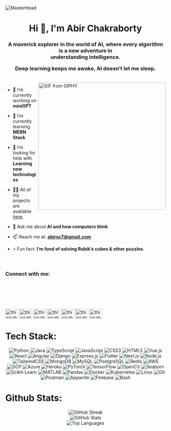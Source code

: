 ![MasterHead](https://camo.githubusercontent.com/df1b2bf5f7bb9dfcaa25930b43191a2f8fc8098c9b5a82630079ad8dbe5eb39f/68747470733a2f2f6d65646961322e67697068792e636f6d2f686561646572732f4769744875622f77385a4a4c744a626d7570682e676966)
<h1 align="center">
Hi 👋, I'm Abir Chakraborty</h1>
<h3 align="center">A maverick explorer in the world of AI, where every algorithm is a new adventure in <br>understanding intelligence.<br><p>Deep learning keeps me awake, AI doesn’t let me sleep.</p></h3>
<br>
<!-- <img align="right" src="https://tempfile.aiquickdraw.com/m/1731407661_7a7d3f640e8248249d25e2e04662e90a.png" width="490" height="490" style="max-width: 100%;"></img> -->
<img align="right" src="https://media.giphy.com/media/bGgsc5mWoryfgKBx1u/giphy.gif" width="400" height="400" style="max-width: 100%;" alt="GIF from GIPHY">
<!-- <img align="right" src="https://media.giphy.com/media/wLNuW1tCKRiPmDV5Y4/giphy.gif" width="490" height="430" style="max-width: 100%;" alt="GIF from GIPHY"> -->

- 🔭 I’m currently working on **miniGPT**

- 🌱 I’m currently learning **MERN Stack**

- 🤝 I’m looking for help with **Learning new technologies**

- 👨‍💻 All of my projects are available [here](https://github.com/thisisabir07).

- 💬 Ask me about **AI and how computers think**

- 📫 Reach me at: **abirsc7@gmail.com**

- ⚡ Fun fact: **I’m fond of solving Rubik’s cubes & other puzzles.**
<br>
<h3 align="left">Connect with me:</h3>
<div align="left" style="margin-top: 100px;"> <!-- Adjust the margin as needed -->
  <a href="https://linkedin.com/in/thisisabir07" target="blank"><img align="center" src="https://raw.githubusercontent.com/rahuldkjain/github-profile-readme-generator/master/src/images/icons/Social/linked-in-alt.svg" alt="thisisabir07" height="30" width="40" /></a>
  <a href="https://twitter.com/thisisabir07" target="blank"><img align="center" src="https://raw.githubusercontent.com/rahuldkjain/github-profile-readme-generator/master/src/images/icons/Social/twitter.svg" alt="thisisabir07" height="30" width="40" /></a>
  <a href="https://instagram.com/thisisabir07" target="blank"><img align="center" src="https://raw.githubusercontent.com/rahuldkjain/github-profile-readme-generator/master/src/images/icons/Social/instagram.svg" alt="thisisabir07" height="30" width="40" /></a>
  <a href="https://www.codechef.com/users/thisisabir07" target="blank"><img align="center" src="https://cdn.jsdelivr.net/npm/simple-icons@3.1.0/icons/codechef.svg" alt="thisisabir07" height="30" width="40" /></a>  
  <a href="https://codeforces.com/profile/thisisabir07" target="blank"><img align="center" src="https://raw.githubusercontent.com/rahuldkjain/github-profile-readme-generator/master/src/images/icons/Social/codeforces.svg" alt="thisisabir07" height="30" width="40" /></a>
  <a href="https://www.leetcode.com/thisisabir07" target="blank"><img align="center" src="https://raw.githubusercontent.com/rahuldkjain/github-profile-readme-generator/master/src/images/icons/Social/leet-code.svg" alt="thisisabir07" height="30" width="40" /></a>
  <a href="https://discord.gg/thisisabir07" target="blank"><img align="center" src="https://raw.githubusercontent.com/rahuldkjain/github-profile-readme-generator/master/src/images/icons/Social/discord.svg" alt="thisisabir07" height="30" width="40" /></a>
</div>

<h1 aligh="left"> Tech Stack: </h1>

<div align="center">
  
  ![Python](https://img.shields.io/badge/python-%2314354C.svg?style=for-the-badge&logo=python&logoColor=white)
  ![Java](https://img.shields.io/badge/java-%23ED8B00.svg?style=for-the-badge&logo=openjdk&logoColor=white) 
  ![TypeScript](https://img.shields.io/badge/typescript-%23007ACC.svg?style=for-the-badge&logo=typescript&logoColor=white)
  ![JavaScript](https://img.shields.io/badge/javascript-%23F7DF1E.svg?style=for-the-badge&logo=javascript&logoColor=black)
  ![CSS3](https://img.shields.io/badge/css3-%231572B6.svg?style=for-the-badge&logo=css3&logoColor=white) 
  ![HTML5](https://img.shields.io/badge/html5-%23E34F26.svg?style=for-the-badge&logo=html5&logoColor=white)
  ![Vue.js](https://img.shields.io/badge/vuejs-%234FC08D.svg?style=for-the-badge&logo=vue.js&logoColor=white)
  ![React](https://img.shields.io/badge/react-%2361DAFB.svg?style=for-the-badge&logo=react&logoColor=black)
  ![Angular](https://img.shields.io/badge/angular-%23DD0031.svg?style=for-the-badge&logo=angular&logoColor=white)
  ![Django](https://img.shields.io/badge/django-%23092E20.svg?style=for-the-badge&logo=django&logoColor=white) 
  ![Express.js](https://img.shields.io/badge/express.js-%23404d59.svg?style=for-the-badge&logo=express&logoColor=%2361DAFB)
  ![Flutter](https://img.shields.io/badge/flutter-%2302569B.svg?style=for-the-badge&logo=flutter&logoColor=white)
  ![Next.js](https://img.shields.io/badge/next.js-%23000000.svg?style=for-the-badge&logo=next.js&logoColor=white)
  ![Node.js](https://img.shields.io/badge/node.js-%23339933.svg?style=for-the-badge&logo=node.js&logoColor=white)
  ![TailwindCSS](https://img.shields.io/badge/tailwindcss-%2338BDF8.svg?style=for-the-badge&logo=tailwind-css&logoColor=white) 
  ![MongoDB](https://img.shields.io/badge/mongodb-%234ea94b.svg?style=for-the-badge&logo=mongodb&logoColor=white)
  ![MySQL](https://img.shields.io/badge/mysql-%2300f.svg?style=for-the-badge&logo=mysql&logoColor=white)
  ![PostgreSQL](https://img.shields.io/badge/postgresql-%23336791.svg?style=for-the-badge&logo=postgresql&logoColor=white)
  ![Redis](https://img.shields.io/badge/redis-%23DD0031.svg?style=for-the-badge&logo=redis&logoColor=white)
  ![AWS](https://img.shields.io/badge/Amazon%20AWS-%23FF9900.svg?style=for-the-badge&logo=amazonaws&logoColor=white)
  ![GCP](https://img.shields.io/badge/Google%20Cloud-%234285F4.svg?style=for-the-badge&logo=googlecloud&logoColor=white)
  ![Azure](https://img.shields.io/badge/Microsoft%20Azure-%230072C6.svg?style=for-the-badge&logo=microsoftazure&logoColor=white)
  ![Heroku](https://img.shields.io/badge/Heroku-%23430098.svg?style=for-the-badge&logo=heroku&logoColor=white)
  ![PyTorch](https://img.shields.io/badge/PyTorch-%23EE4C2C.svg?style=for-the-badge&logo=pytorch&logoColor=white)
  ![TensorFlow](https://img.shields.io/badge/TensorFlow-%23F4B72D.svg?style=for-the-badge&logo=tensorflow&logoColor=black)
  ![OpenCV](https://img.shields.io/badge/OpenCV-%23FF5722.svg?style=for-the-badge&logo=opencv&logoColor=white)
  ![Seaborn](https://img.shields.io/badge/Seaborn-%230066B2.svg?style=for-the-badge&logo=seaborn&logoColor=white)
  ![Scikit-Learn](https://img.shields.io/badge/Scikit--Learn-%23F7931E.svg?style=for-the-badge&logo=scikit-learn&logoColor=white)
  ![MATLAB](https://img.shields.io/badge/MATLAB-%230079C6.svg?style=for-the-badge&logo=mathworks&logoColor=white)
  ![Pandas](https://img.shields.io/badge/Pandas-%23150458.svg?style=for-the-badge&logo=pandas&logoColor=white)
  ![Docker](https://img.shields.io/badge/Docker-%232496ED.svg?style=for-the-badge&logo=docker&logoColor=white)
  ![Kubernetes](https://img.shields.io/badge/Kubernetes-%23326ce5.svg?style=for-the-badge&logo=kubernetes&logoColor=white)
  ![Linux](https://img.shields.io/badge/Linux-%23000000.svg?style=for-the-badge&logo=linux&logoColor=white)
  ![Git](https://img.shields.io/badge/Git-%23F1502F.svg?style=for-the-badge&logo=git&logoColor=white)
  ![Postman](https://img.shields.io/badge/Postman-%23FF6C37.svg?style=for-the-badge&logo=getpostman&logoColor=white)
  ![Appwrite](https://img.shields.io/badge/Appwrite-%2300B0FF.svg?style=for-the-badge&logo=appwrite&logoColor=white)
  ![Firebase](https://img.shields.io/badge/Firebase-039BE5?style=for-the-badge&logo=Firebase&logoColor=white) 
  ![Bash](https://img.shields.io/badge/Bash-%234EAA25.svg?style=for-the-badge&logo=gnu-bash&logoColor=white)
  
</div>

<!--
<h3 align="left">Skills:</h3>
<h4 align="center">Languages:</h4>
<p align="center"> 
  <a href="https://www.python.org" target="_blank" rel="noreferrer"> <img src="https://raw.githubusercontent.com/devicons/devicon/master/icons/python/python-original.svg" alt="python" width="40" height="40"/> </a>
  <a href="https://www.java.com/" target="_blank" rel="noreferrer"><img src="https://raw.githubusercontent.com/devicons/devicon/master/icons/java/java-original-wordmark.svg" alt="java" width="40" height="40"/></a>
  <a href="https://www.typescriptlang.org/" target="_blank" rel="noreferrer"> <img src="https://raw.githubusercontent.com/devicons/devicon/master/icons/typescript/typescript-original.svg" alt="typescript" width="40" height="40"/> </a> 
  <a href="https://developer.mozilla.org/en-US/docs/Web/JavaScript" target="_blank" rel="noreferrer"> <img src="https://raw.githubusercontent.com/devicons/devicon/master/icons/javascript/javascript-original.svg" alt="javascript" width="40" height="40"/> </a>
  <a href="https://www.w3.org/html/" target="_blank" rel="noreferrer"> <img src="https://raw.githubusercontent.com/devicons/devicon/master/icons/html5/html5-original-wordmark.svg" alt="html5" width="40" height="40"/> </a> 
  <a href="https://www.w3schools.com/css/" target="_blank" rel="noreferrer"> <img src="https://raw.githubusercontent.com/devicons/devicon/master/icons/css3/css3-original-wordmark.svg" alt="css3" width="40" height="40"/> </a>
</p>


<h4 align="center">Frameworks:</h4>
<p align="center">
  <a href="https://vuejs.org/" target="_blank" rel="noreferrer"> <img src="https://raw.githubusercontent.com/devicons/devicon/master/icons/vuejs/vuejs-original-wordmark.svg" alt="vuejs" width="40" height="40"/> </a>
  <a href="https://reactjs.org/" target="_blank" rel="noreferrer"> <img src="https://raw.githubusercontent.com/devicons/devicon/master/icons/react/react-original-wordmark.svg" alt="react" width="40" height="40"/> </a>
  <a href="https://angular.io" target="_blank" rel="noreferrer"> <img src="https://angular.io/assets/images/logos/angular/angular.svg" alt="angular" width="40" height="40"/> </a> 
  <a href="https://www.djangoproject.com/" target="_blank" rel="noreferrer"> <img src="https://cdn.worldvectorlogo.com/logos/django.svg" alt="django" width="40" height="40"/> </a> 
  <a href="https://expressjs.com" target="_blank" rel="noreferrer"> <img src="https://raw.githubusercontent.com/devicons/devicon/master/icons/express/express-original-wordmark.svg" alt="express" width="40" height="40"/> </a> 
  <a href="https://flutter.dev" target="_blank" rel="noreferrer"> <img src="https://www.vectorlogo.zone/logos/flutterio/flutterio-icon.svg" alt="flutter" width="40" height="40"/> </a> 
  <a href="https://nextjs.org/" target="_blank" rel="noreferrer"> <img src="https://cdn.worldvectorlogo.com/logos/nextjs-2.svg" alt="nextjs" width="40" height="40"/> </a> 
  <a href="https://nodejs.org" target="_blank" rel="noreferrer"> <img src="https://raw.githubusercontent.com/devicons/devicon/master/icons/nodejs/nodejs-original-wordmark.svg" alt="nodejs" width="40" height="40"/> </a> 
</p>


<h4 align="center">Databases:</h4>
<p align="center"> 
  <a href="https://www.mongodb.com/" target="_blank" rel="noreferrer"><img src="https://raw.githubusercontent.com/devicons/devicon/master/icons/mongodb/mongodb-original-wordmark.svg" alt="mongodb" width="40" height="40"/></a> 
  <a href="https://www.mysql.com/" target="_blank" rel="noreferrer"><img src="https://raw.githubusercontent.com/devicons/devicon/master/icons/mysql/mysql-original-wordmark.svg" alt="mysql" width="40" height="40"/></a> 
  <a href="https://www.postgresql.org" target="_blank" rel="noreferrer"><img src="https://raw.githubusercontent.com/devicons/devicon/master/icons/postgresql/postgresql-original-wordmark.svg" alt="postgresql" width="40" height="40"/></a>
  <a href="https://redis.io" target="_blank" rel="noreferrer"> <img src="https://raw.githubusercontent.com/devicons/devicon/master/icons/redis/redis-original-wordmark.svg" alt="redis" width="40" height="40"/> </a> 
</p>


<h4 align="center">Cloud Platforms:</h4>
<p align="center"> 
  <a href="https://aws.amazon.com" target="_blank" rel="noreferrer"> <img src="https://raw.githubusercontent.com/devicons/devicon/master/icons/amazonwebservices/amazonwebservices-original-wordmark.svg" alt="aws" width="40" height="40"/> </a> 
  <a href="https://azure.microsoft.com/en-in/" target="_blank" rel="noreferrer"> <img src="https://www.vectorlogo.zone/logos/microsoft_azure/microsoft_azure-icon.svg" alt="azure" width="40" height="40"/> </a> 
  <a href="https://cloud.google.com" target="_blank" rel="noreferrer"> <img src="https://www.vectorlogo.zone/logos/google_cloud/google_cloud-icon.svg" alt="gcp" width="40" height="40"/> </a>
  <a href="https://heroku.com" target="_blank" rel="noreferrer"> <img src="https://www.vectorlogo.zone/logos/heroku/heroku-icon.svg" alt="heroku" width="40" height="40"/> </a>
</p>


<h4 align='center'>AI/ML:</h4>
<p align="center">
  <a href="https://pytorch.org/" target="_blank" rel="noreferrer"> <img src="https://www.vectorlogo.zone/logos/pytorch/pytorch-icon.svg" alt="pytorch" width="40" height="40"/> </a> 
  <a href="https://www.tensorflow.org" target="_blank" rel="noreferrer"> <img src="https://www.vectorlogo.zone/logos/tensorflow/tensorflow-icon.svg" alt="tensorflow" width="40" height="40"/> </a>
  <a href="https://opencv.org/" target="_blank" rel="noreferrer"> <img src="https://www.vectorlogo.zone/logos/opencv/opencv-icon.svg" alt="opencv" width="40" height="40"/> </a> 
  <a href="https://seaborn.pydata.org/" target="_blank" rel="noreferrer"> <img src="https://seaborn.pydata.org/_images/logo-mark-lightbg.svg" alt="seaborn" width="40" height="40"/> </a>
  <a href="https://scikit-learn.org/" target="_blank" rel="noreferrer"> <img src="https://upload.wikimedia.org/wikipedia/commons/0/05/Scikit_learn_logo_small.svg" alt="scikit_learn" width="40" height="40"/> </a>
  <a href="https://www.mathworks.com/" target="_blank" rel="noreferrer"> <img src="https://upload.wikimedia.org/wikipedia/commons/2/21/Matlab_Logo.png" alt="matlab" width="40" height="40"/> </a>
  <a href="https://pandas.pydata.org/" target="_blank" rel="noreferrer"> <img src="https://raw.githubusercontent.com/devicons/devicon/2ae2a900d2f041da66e950e4d48052658d850630/icons/pandas/pandas-original.svg" alt="pandas" width="40" height="40"/> </a>
</p>


<h4 align="center"> Containers:</h4>
<p align='center'>
  <a href="https://www.docker.com/" target="_blank" rel="noreferrer"> <img src="https://raw.githubusercontent.com/devicons/devicon/master/icons/docker/docker-original-wordmark.svg" alt="docker" width="40" height="40"/> </a> 
  <a href="https://kubernetes.io" target="_blank" rel="noreferrer"> <img src="https://www.vectorlogo.zone/logos/kubernetes/kubernetes-icon.svg" alt="kubernetes" width="40" height="40"/> </a> 
</p>


<h4 align="center">Other Tools:</h4>
<p align="center"> 
  <a href="https://git-scm.com/" target="_blank" rel="noreferrer"> <img src="https://www.vectorlogo.zone/logos/git-scm/git-scm-icon.svg" alt="git" width="40" height="40"/> </a> 
  <a href="https://postman.com" target="_blank" rel="noreferrer"> <img src="https://www.vectorlogo.zone/logos/getpostman/getpostman-icon.svg" alt="postman" width="40" height="40"/> </a>
  <a href="https://appwrite.io" target="_blank" rel="noreferrer"> <img src="https://www.vectorlogo.zone/logos/appwriteio/appwriteio-icon.svg" alt="appwrite" width="40" height="40"/> </a>
  <a href="https://firebase.google.com/" target="_blank" rel="noreferrer"> <img src="https://www.vectorlogo.zone/logos/firebase/firebase-icon.svg" alt="firebase" width="40" height="40"/> </a> 
  <a href="https://www.gnu.org/software/bash/" target="_blank" rel="noreferrer"> <img src="https://www.vectorlogo.zone/logos/gnu_bash/gnu_bash-icon.svg" alt="bash" width="40" height="40"/> </a> 
  <a href="https://www.figma.com/" target="_blank" rel="noreferrer"> <img src="https://www.vectorlogo.zone/logos/figma/figma-icon.svg" alt="figma" width="40" height="40"/> </a> 
</p>
-->
<h1 align="left">Github Stats:</h1>

<div align="center">
    <img src="https://github-readme-streak-stats.herokuapp.com/?user=thisisabir07&theme=dark" alt="GitHub Streak"/>
</div>

<div align="center">
    <img src="https://github-readme-stats.vercel.app/api?username=thisisabir07&show_icons=true&locale=en&theme=dark" alt="GitHub Stats"/>
</div>

<div align="center">
    <img src="https://github-readme-stats.vercel.app/api/top-langs?username=thisisabir07&show_icons=true&locale=en&layout=compact&theme=dark" alt="Top Languages"/>
</div>

